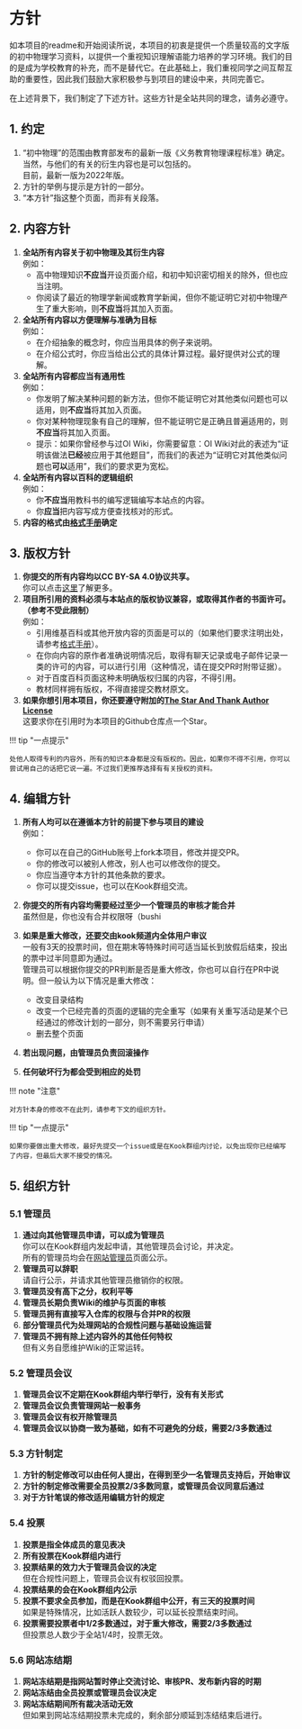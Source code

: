 # 方针

如本项目的readme和开始阅读所说，本项目的初衷是提供一个质量较高的文字版的初中物理学习资料，以提供一个重视知识理解语能力培养的学习环境。我们的目的是成为学校教育的补充，而不是替代它。在此基础上，我们重视同学之间互帮互助的重要性，因此我们鼓励大家积极参与到项目的建设中来，共同完善它。

在上述背景下，我们制定了下述方针。这些方针是全站共同的理念，请务必遵守。

## 1. 约定

1. “初中物理”的范围由教育部发布的最新一版《义务教育物理课程标准》确定。当然，与他们的有关的衍生内容也是可以包括的。   
   目前，最新一版为2022年版。
2. 方针的举例与提示是方针的一部分。
3. “本方针”指这整个页面，而非有关段落。

## 2. 内容方针

1. **全站所有内容关于初中物理及其衍生内容**  
  例如：
    - 高中物理知识**不应当**开设页面介绍，和初中知识密切相关的除外，但也应当注明。
    - 你阅读了最近的物理学新闻或教育学新闻，但你不能证明它对初中物理产生了重大影响，则**不应当**将其加入页面。
2. **全站所有内容以方便理解与准确为目标**  
   例如：
    - 在介绍抽象的概念时，你应当用具体的例子来说明。
    - 在介绍公式时，你应当给出公式的具体计算过程。最好提供对公式的理解。
3. **全站所有内容都应当有通用性**  
   例如：
    - 你发明了解决某种问题的新方法，但你不能证明它对其他类似问题也可以适用，则**不应当**将其加入页面。
    - 你对某种物理现象有自己的理解，但不能证明它是正确且普遍适用的，则**不应当**将其加入页面。
    - 提示：如果你曾经参与过OI Wiki，你需要留意：OI Wiki对此的表述为“证明该做法**已经**被应用于其他题目”，而我们的表述为“证明它对其他类似问题也**可以**适用”，我们的要求更为宽松。
4. **全站所有内容以百科的逻辑组织**  
   例如：
    - 你**不应当**用教科书的编写逻辑编写本站点的内容。
    - 你**应当**把内容写成方便查找核对的形式。
5. **内容的格式由[格式手册](format.md)确定**

## 3. 版权方针

1. **你提交的所有内容均以CC BY-SA 4.0协议共享。**  
   你可以点击[这里](https://creativecommons.org/licenses/by-sa/4.0/deed.zh)了解更多。
2. **项目所引用的资料必须与本站点的版权协议兼容，或取得其作者的书面许可。（参考不受此限制）**  
   例如：
    - 引用维基百科或其他开放内容的页面是可以的（如果他们要求注明出处，请参考[格式手册](format.md)）。
    - 在你向内容的原作者准确说明情况后，取得有聊天记录或电子邮件记录一类的许可的内容，可以进行引用（这种情况，请在提交PR时附带证据）。
    - 对于百度百科页面这种未明确版权归属的内容，不得引用。
    - 教材同样拥有版权，不得直接提交教材原文。
3. **如果你想引用本项目，你还要遵守附加的[The Star And Thank Author License](https://github.com/zTrix/sata-license)**  
   这要求你在引用时为本项目的Github仓库点一个Star。

!!! tip "一点提示"

    处他人取得专利的内容外，所有的知识本身都是没有版权的。因此，如果你不得不引用，你可以尝试用自己的话把它说一遍。不过我们更推荐选择有有关授权的资料。  

## 4. 编辑方针

1. **所有人均可以在遵循本方针的前提下参与项目的建设**  
   例如：
    - 你可以在自己的GitHub账号上fork本项目，修改并提交PR。
    - 你的修改可以被别人修改，别人也可以修改你的提交。
    - 你应当遵守本方针的其他条款的要求。
    - 你可以提交issue，也可以在Kook群组交流。
2. **你提交的所有内容均需要经过至少一个管理员的审核才能合并**  
   虽然但是，你也没有合并权限呀（bushi
3. **如果是重大修改，还要交由kook频道内全体用户审议**  
   一般有3天的投票时间，但在期末等特殊时间可适当延长到放假后结束，投出的票中过半同意即为通过。  
   管理员可以根据你提交的PR判断是否是重大修改，你也可以自行在PR中说明。但一般认为以下情况是重大修改：

    - 改变目录结构
    - 改变一个已经完善的页面的逻辑的完全重写（如果有关重写活动是某个已经通过的修改计划的一部分，则不需要另行申请）
    - 删去整个页面
  
4. **若出现问题，由管理员负责回滚操作**
5. **任何破坏行为都会受到相应的处罚**

!!! note "注意"

    对方针本身的修改不在此列，请参考下文的组织方针。
  
!!! tip "一点提示"

    如果你要做出重大修改，最好先提交一个issue或是在Kook群组内讨论，以免出现你已经编写了内容，但最后大家不接受的情况。

## 5. 组织方针

### 5.1 管理员

1. **通过向其他管理员申请，可以成为管理员**  
   你可以在Kook群组内发起申请，其他管理员会讨论，并决定。  
   所有的管理员均会在[网站管理员](administrator.md)页面公示。
2. **管理员可以辞职**  
   请自行公示，并请求其他管理员撤销你的权限。
3. **管理员没有高下之分，权利平等**  
4. **管理员长期负责Wiki的维护与页面的审核**
5. **管理员拥有直接写入仓库的权限与合并PR的权限**
6. **部分管理员代为处理网站的合规性问题与基础设施运营**
7. **管理员不拥有除上述内容外的其他任何特权**  
   但有义务自愿维护Wiki的正常运转。

### 5.2 管理员会议

1. **管理员会议不定期在Kook群组内举行举行，没有有关形式**
2. **管理员会议负责管理网站一般事务**
3. **管理员会议有权开除管理员**
4. **管理员会议以协商一致为基础，如有不可避免的分歧，需要2/3多数通过**

### 5.3 方针制定

1. **方针的制定修改可以由任何人提出，在得到至少一名管理员支持后，开始审议**
2. **方针的制定修改需要全员投票2/3多数同意，或管理员会议同意后通过**  
3. **对于方针笔误的修改适用编辑方针的规定**

### 5.4 投票

1. **投票是指全体成员的意见表决**  
2. **所有投票在Kook群组内进行**
3. **投票结果的效力大于管理员会议的决定**  
   但在合规性问题上，管理员会议有权驳回投票。
4. **投票结果的会在Kook群组内公示**
5. **投票不要求全员参加，而是在Kook群组中公开，有三天的投票时间**  
   如果是特殊情况，比如活跃人数较少，可以延长投票结束时间。
6. **投票需要投票者中1/2多数通过，对于重大修改，需要2/3多数通过**  
   但投票总人数少于全站1/4时，投票无效。

### 5.6 网站冻结期

1. **网站冻结期是指网站暂时停止交流讨论、审核PR、发布新内容的时期**
2. **网站冻结由全员投票或管理员会议决定**
3. **网站冻结期间所有裁决活动无效**  
   但如果到网站冻结期投票未完成的，剩余部分顺延到冻结结束后进行。
